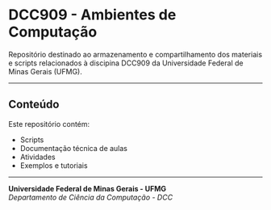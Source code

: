 # DCC909 - Ambientes de Computação

Repositório destinado ao armazenamento e compartilhamento dos materiais e scripts relacionados à discipina DCC909 da Universidade Federal de Minas Gerais (UFMG).

---

## Conteúdo

Este repositório contém:

- Scripts 
- Documentação técnica de aulas
- Atividades
- Exemplos e tutoriais

---

**Universidade Federal de Minas Gerais - UFMG**  
*Departamento de Ciência da Computação - DCC*
